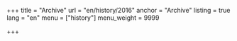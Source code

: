 +++
title = "Archive"
url = "en/history/2016"
anchor = "Archive"
listing = true
lang = "en"
menu = ["history"]
menu_weight = 9999

+++

